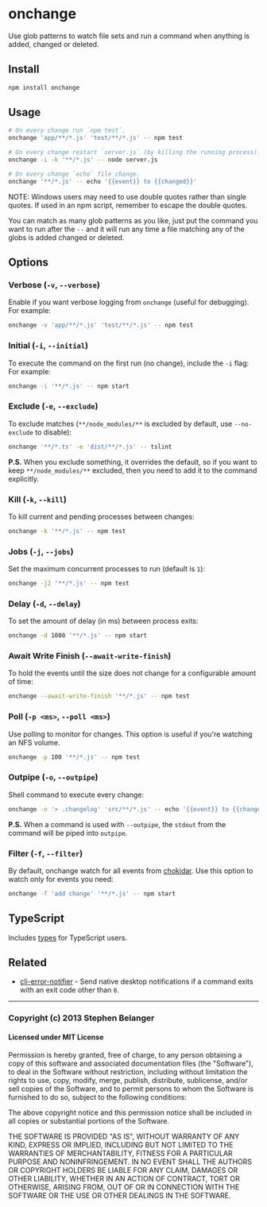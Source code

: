 # onchange

Use glob patterns to watch file sets and run a command when anything is added, changed or deleted.

## Install

```sh
npm install onchange
```

## Usage

```sh
# On every change run `npm test`.
onchange 'app/**/*.js' 'test/**/*.js' -- npm test

# On every change restart `server.js` (by killing the running process).
onchange -i -k '**/*.js' -- node server.js

# On every change `echo` file change.
onchange '**/*.js' -- echo '{{event}} to {{changed}}'
```

NOTE: Windows users may need to use double quotes rather than single quotes. If used in an npm script, remember to escape the double quotes.

You can match as many glob patterns as you like, just put the command you want to run after the `--` and it will run any time a file matching any of the globs is added changed or deleted.

## Options

### Verbose (`-v`, `--verbose`)

Enable if you want verbose logging from `onchange` (useful for debugging). For example:

```sh
onchange -v 'app/**/*.js' 'test/**/*.js' -- npm test
```

### Initial (`-i`, `--initial`)

To execute the command on the first run (no change), include the `-i` flag: For example:

```sh
onchange -i '**/*.js' -- npm start
```

### Exclude (`-e`, `--exclude`)

To exclude matches (`**/node_modules/**` is excluded by default, use `--no-exclude` to disable):

```sh
onchange '**/*.ts' -e 'dist/**/*.js' -- tslint
```

**P.S.** When you exclude something, it overrides the default, so if you want to keep `**/node_modules/**` excluded, then you need to add it to the command explicitly.

### Kill (`-k`, `--kill`)

To kill current and pending processes between changes:

```sh
onchange -k '**/*.js' -- npm test
```

### Jobs (`-j`, `--jobs`)

Set the maximum concurrent processes to run (default is `1`):

```sh
onchange -j2 '**/*.js' -- npm test
```

### Delay (`-d`, `--delay`)

To set the amount of delay (in ms) between process exits:

```sh
onchange -d 1000 '**/*.js' -- npm start
```

### Await Write Finish (`--await-write-finish`)

To hold the events until the size does not change for a configurable amount of time:

```sh
onchange --await-write-finish '**/*.js' -- npm test
```

### Poll (`-p <ms>`, `--poll <ms>`)

Use polling to monitor for changes. This option is useful if you're watching an NFS volume.

```sh
onchange -p 100 '**/*.js' -- npm test
```

### Outpipe (`-o`, `--outpipe`)

Shell command to execute every change:

```sh
onchange -o '> .changelog' 'src/**/*.js' -- echo '{{event}} to {{changed}}'
```

**P.S.** When a command is used with `--outpipe`, the `stdout` from the command will be piped into `outpipe`.

### Filter (`-f`, `--filter`)

By default, onchange watch for all events from [chokidar](https://github.com/paulmillr/chokidar#methods--events). Use
this option to watch only for events you need:

```sh
onchange -f 'add change' '**/*.js' -- npm start
```

## TypeScript

Includes [types](index.d.ts) for TypeScript users.

## Related

* [cli-error-notifier](https://github.com/micromata/cli-error-notifier) - Send native desktop notifications if a command exits with an exit code other than `0`.

---

### Copyright (c) 2013 Stephen Belanger

#### Licensed under MIT License

Permission is hereby granted, free of charge, to any person obtaining a copy of this software and associated documentation files (the "Software"), to deal in the Software without restriction, including without limitation the rights to use, copy, modify, merge, publish, distribute, sublicense, and/or sell copies of the Software, and to permit persons to whom the Software is furnished to do so, subject to the following conditions:

The above copyright notice and this permission notice shall be included in all copies or substantial portions of the Software.

THE SOFTWARE IS PROVIDED "AS IS", WITHOUT WARRANTY OF ANY KIND, EXPRESS OR IMPLIED, INCLUDING BUT NOT LIMITED TO THE WARRANTIES OF MERCHANTABILITY, FITNESS FOR A PARTICULAR PURPOSE AND NONINFRINGEMENT. IN NO EVENT SHALL THE AUTHORS OR COPYRIGHT HOLDERS BE LIABLE FOR ANY CLAIM, DAMAGES OR OTHER LIABILITY, WHETHER IN AN ACTION OF CONTRACT, TORT OR OTHERWISE, ARISING FROM, OUT OF OR IN CONNECTION WITH THE SOFTWARE OR THE USE OR OTHER DEALINGS IN THE SOFTWARE.
